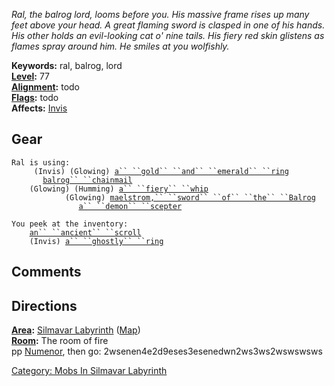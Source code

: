 *Ral, the balrog lord, looms before you. His massive frame rises up many
feet above your head. A great flaming sword is clasped in one of his
hands. His other holds an evil-looking cat o' nine tails. His fiery red
skin glistens as flames spray around him. He smiles at you wolfishly.*

**Keywords:** ral, balrog, lord  
**[Level](Level "wikilink"):** 77  
**[Alignment](Alignment "wikilink"):** todo  
**[Flags](:Category:_Mob_Types "wikilink"):** todo  
**Affects:** [Invis](Invis "wikilink")  

## Gear

`Ral is using:`  
` `<worn on finger>`    (Invis) (Glowing) `[`a`` ``gold`` ``and`` ``emerald`` ``ring`](Gold_And_Emerald_Ring "wikilink")  
` `<worn on body>`      `[`balrog`` ``chainmail`](Balrog_Chainmail "wikilink")  
` `<held in offhand>`   (Glowing) (Humming) `[`a`` ``fiery`` ``whip`](Fiery_Whip "wikilink")  
` `<wielded>`           (Glowing) `[`maelstrom,`` ``sword`` ``of`` ``the`` ``Balrog`](Maelstrom,_Sword_Of_The_Balrog "wikilink")  
` `<held>`              `[`a`` ``demon`` ``scepter`](Demon_Scepter "wikilink")

`You peek at the inventory:`  
`    `[`an`` ``ancient`` ``scroll`](Ancient_Scroll "wikilink")  
`    (Invis) `[`a`` ``ghostly`` ``ring`](Ghostly_Ring "wikilink")

## Comments

## Directions

**[Area](:Category:_Areas "wikilink"):** [Silmavar
Labyrinth](:Category:_Silmavar_Labyrinth "wikilink")
([Map](Silmavar_Labyrinth_Map "wikilink"))  
**[Room](:Category:_Rooms "wikilink"):** The room of fire  
pp [Numenor](Numenor_The_Lich "wikilink"), then go:
2wsenen4e2d9eses3esenedwn2ws3ws2wswswsws  

[Category: Mobs In Silmavar
Labyrinth](Category:_Mobs_In_Silmavar_Labyrinth "wikilink")
